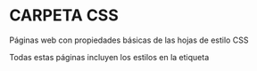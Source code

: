 # CARPETA CSS
Páginas web con propiedades básicas de las hojas de estilo CSS

Todas estas páginas incluyen los estilos en la etiqueta <style>

Esta es una práctica poco recomendable, pero en este caso facilita el estudio sin necesidad de abrir HTML y CSS por separado
